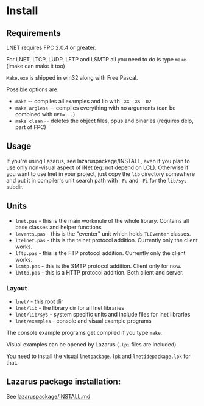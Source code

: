 # Install

## Requirements

LNET requires FPC 2.0.4 or greater.

For LNET, LTCP, LUDP, LFTP and LSMTP all you need to do is type `make`. (imake can make it too)

`Make.exe` is shipped in win32 along with Free Pascal.

Possible options are:

- `make` -- compiles all examples and lib with `-XX -Xs -O2`
- `make argless` -- compiles everything with no arguments (can be combined with `OPT=...`)
- `make clean` -- deletes the object files, ppus and binaries (requires delp, part of FPC)

## Usage

If you're using Lazarus, see lazaruspackage/INSTALL, even if you plan to use only non-visual aspect of lNet (eg: not depend on LCL). Otherwise if you want to use lnet in your project, just copy the `lib` directory somewhere and put it in compiler's unit search path with `-Fu` and `-Fi` for the `lib/sys` subdir.

## Units

- `lnet.pas` - this is the main workmule of the whole library. Contains all base classes and helper functions
- `levents.pas` - this is the "eventer" unit which holds `TLEventer` classes.
- `ltelnet.pas` - this is the telnet protocol addition. Currently only the client works.
- `lftp.pas` - this is the FTP protocol addition. Currently only the client works.
- `lsmtp.pas` - this is the SMTP protocol addition. Client only for now.
- `lhttp.pas` - this is a HTTP protocol addition. Both client and server.

### Layout

- `lnet/` - this root dir
- `lnet/lib` - the library dir for all lnet libraries
- `lnet/lib/sys` - system specific units and include files for lnet libraries
- `lnet/examples` - console and visual example programs

The console example programs get compiled if you type `make`.

Visual examples can be opened by Lazarus (`.lpi` files are included).

You need to install the visual `lnetpackage.lpk` and `lnetidepackage.lpk` for that.

## Lazarus package installation:

See [lazaruspackage/INSTALL.md](lazaruspackage/INSTALL.md)
